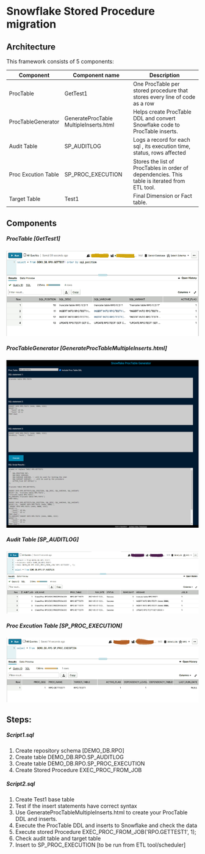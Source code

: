 # Snowflake Stored Procedure migration
## Architecture
This framework consists of 5 components:

Component  | Component name | Description
------------- | ------------- | -------------
ProcTable  | GetTest1 | One ProcTable per stored procedure that stores every line of code as a row
ProcTableGenerator  | GenerateProcTable MultipleInserts.html | Helps create ProcTable DDL and convert Snowflake code to ProcTable inserts.
Audit Table  |SP_AUDITLOG |  Logs a record for each sql , its execution time,  status, rows affected
Proc Excution Table  |SP_PROC_EXECUTION |  Stores the list of ProcTables in order of dependencies. This table is iterated from ETL tool.
Target Table  |Test1 |  Final Dimension or Fact table.

## Components
##### ProcTable [GetTest1]
![folder](/ScreenShots/2_ProcTable_DEMO_DBRPOGETTEST1.png?raw=true)

##### ProcTableGenerator [GenerateProcTableMultipleInserts.html]
![folder](/ScreenShots/1_Snowflake_ProcTable_Generator.png?raw=true)

##### Audit Table [SP_AUDITLOG]
![folder](/ScreenShots/3_AuditTable_r.png?raw=true)

##### Proc Excution Table [SP_PROC_EXECUTION]
![folder](/ScreenShots/4_sp_proc-execution_r.png?raw=true)

## Steps:
##### Script1.sql
1. Create repository schema [DEMO_DB.RPO]
2. Create table DEMO_DB.RPO.SP_AUDITLOG
3. Create table DEMO_DB.RPO.SP_PROC_EXECUTION
4. Create Stored Procedure EXEC_PROC_FROM_JOB

##### Script2.sql
1. Create Test1 base table
2. Test if the insert statements have correct syntax
3. Use GenerateProcTableMultipleInserts.html to create your ProcTable DDL and inserts.
4. Execute the ProcTable DDL and inserts to Snowflake and check the data
5. Execute stored Procedure EXEC_PROC_FROM_JOB('RPO.GETTEST1', 1);
6. Check audit table and target table
7. Insert to SP_PROC_EXECUTION [to be run from ETL tool/scheduler]
